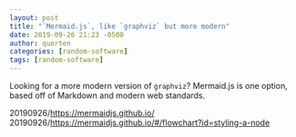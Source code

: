 ```yaml
---
layout: post
title: "`Mermaid.js`, like `graphviz` but more modern"
date: 2019-09-26 21:23 -0500
author: quorten
categories: [random-software]
tags: [random-software]
---
```


Looking for a more modern version of `graphviz`?  Mermaid.js is one
option, based off of Markdown and modern web standards.

20190926/https://mermaidjs.github.io/  
20190926/https://mermaidjs.github.io/#/flowchart?id=styling-a-node
